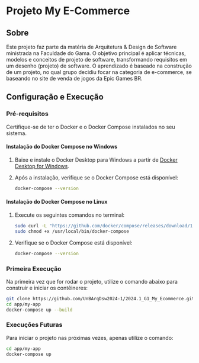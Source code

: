 # Projeto My E-Commerce

## Sobre

Este projeto faz parte da matéria de Arquitetura & Design de Software ministrada na Faculdade do Gama. O objetivo principal é aplicar técnicas, modelos e conceitos de projeto de software, transformando requisitos em um desenho (projeto) de software. O aprendizado é baseado na construção de um projeto, no qual grupo decidiu focar na categoria de e-commerce, se baseando no site de venda de jogos da Epic Games BR.

## Configuração e Execução

### Pré-requisitos

Certifique-se de ter o Docker e o Docker Compose instalados no seu sistema.

#### Instalação do Docker Compose no Windows

1. Baixe e instale o Docker Desktop para Windows a partir de [Docker Desktop for Windows](https://www.docker.com/products/docker-desktop).

2. Após a instalação, verifique se o Docker Compose está disponível:

   ```sh
   docker-compose --version
   ```

#### Instalação do Docker Compose no Linux

1. Execute os seguintes comandos no terminal:

   ```sh
   sudo curl -L "https://github.com/docker/compose/releases/download/1.29.2/docker-compose-$(uname -s)-$(uname -m)" -o /usr/local/bin/docker-compose
   sudo chmod +x /usr/local/bin/docker-compose
   ```

2. Verifique se o Docker Compose está disponível:

   ```sh
   docker-compose --version
   ```

### Primeira Execução

Na primeira vez que for rodar o projeto, utilize o comando abaixo para construir e iniciar os contêineres:

```sh
git clone https://github.com/UnBArqDsw2024-1/2024.1_G1_My_Ecommerce.git
cd app/my-app
docker-compose up --build
```

### Execuções Futuras

Para iniciar o projeto nas próximas vezes, apenas utilize o comando:

```sh
cd app/my-app
docker-compose up
```
